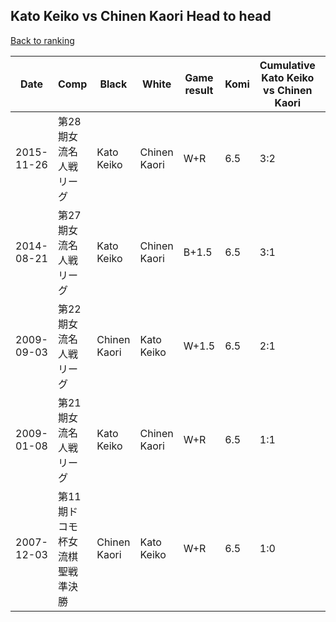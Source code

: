 ## Kato Keiko vs Chinen Kaori Head to head

[Back to ranking](../../index.md)




| **Date** | **Comp** | **Black** | **White** | **Game result** | **Komi** | **Cumulative Kato Keiko vs Chinen Kaori** | **Kato Keiko streak** | **Chinen Kaori streak** | 
| --- | --- | --- | --- | --- | --- | --- | --- | --- |
| 2015-11-26 | 第28期女流名人戦リーグ | Kato Keiko | Chinen Kaori | W+R | 6.5 | 3:2 | 0 | 1 | 
| 2014-08-21 | 第27期女流名人戦リーグ | Kato Keiko | Chinen Kaori | B+1.5 | 6.5 | 3:1 | 2 | 0 | 
| 2009-09-03 | 第22期女流名人戦リーグ | Chinen Kaori | Kato Keiko | W+1.5 | 6.5 | 2:1 | 1 | 0 | 
| 2009-01-08 | 第21期女流名人戦リーグ | Kato Keiko | Chinen Kaori | W+R | 6.5 | 1:1 | 0 | 1 | 
| 2007-12-03 | 第11期ドコモ杯女流棋聖戦準決勝 | Chinen Kaori | Kato Keiko | W+R | 6.5 | 1:0 | 1 | 0 |




